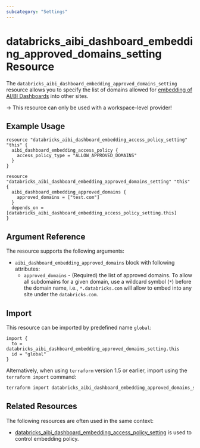 ```yaml
---
subcategory: "Settings"
---
```


# databricks_aibi_dashboard_embedding_approved_domains_setting Resource

The `databricks_aibi_dashboard_embedding_approved_domains_setting` resource allows you to specify the list of domains allowed for  [embedding of AI/BI Dashboards](https://learn.microsoft.com/en-us/azure/databricks/dashboards/admin/#manage-dashboard-embedding) into other sites.

-> This resource can only be used with a workspace-level provider!

## Example Usage

```hcl
resource "databricks_aibi_dashboard_embedding_access_policy_setting" "this" {
  aibi_dashboard_embedding_access_policy {
    access_policy_type = "ALLOW_APPROVED_DOMAINS"
  }
}

resource "databricks_aibi_dashboard_embedding_approved_domains_setting" "this" {
  aibi_dashboard_embedding_approved_domains {
    approved_domains = ["test.com"]
  }
  depends_on = [databricks_aibi_dashboard_embedding_access_policy_setting.this]
}
```

## Argument Reference

The resource supports the following arguments:

- `aibi_dashboard_embedding_approved_domains` block with following attributes:
  - `approved_domains` - (Required) the list of approved domains. To allow all subdomains for a given domain, use a wildcard symbol (`*`) before the domain name, i.e., `*.databricks.com` will allow to embed into any site under the `databricks.com`.

## Import

This resource can be imported by predefined name `global`:

```hcl
import {
  to = databricks_aibi_dashboard_embedding_approved_domains_setting.this
  id = "global"
}
```

Alternatively, when using `terraform` version 1.5 or earlier, import using the `terraform import` command:

```bash
terraform import databricks_aibi_dashboard_embedding_approved_domains_setting.this global
```

## Related Resources

The following resources are often used in the same context:

- [databricks_aibi_dashboard_embedding_access_policy_setting](databricks_aibi_dashboard_embedding_access_policy_setting.md) is used to control embedding policy.
